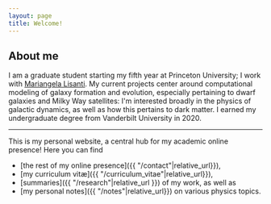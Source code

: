 ```yaml
---
layout: page
title: Welcome!
---
```


## About me
I am a graduate student starting my fifth year at Princeton University; I work with [Mariangela Lisanti](https://phy.princeton.edu/people/mariangela-lisanti). My current projects center around computational modeling of galaxy formation and evolution, especially pertaining to dwarf galaxies and Milky Way satellites: I'm interested broadly in the physics of galactic dynamics, as well as how this pertains to dark matter. I earned my undergraduate degree from Vanderbilt University in 2020.

--- 

This is my personal website, a central hub for my academic online presence! Here you can find 
 - [the rest of my online presence]({{ "/contact"|relative_url}}),
 - [my curriculum vit&aelig;]({{ "/curriculum_vitae"|relative_url}}),
 - [summaries]({{ "/research"|relative_url }}) of my work, as well as  
 - [my personal notes]({{ "/notes"|relative_url}}) on various physics topics.
